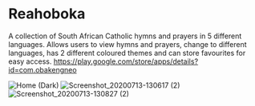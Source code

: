 # Reahoboka
A collection of South African Catholic hymns and prayers in 5 different languages. Allows users to view hymns and prayers, change to different languages, has 2 different coloured themes and can store favourites for easy access.
https://play.google.com/store/apps/details?id=com.obakengneo

![Home (Dark)](https://user-images.githubusercontent.com/45826980/107624871-251b2f00-6c64-11eb-9764-716051f3c9e6.png)
![Screenshot_20200713-130617 (2)](https://user-images.githubusercontent.com/45826980/107625105-82af7b80-6c64-11eb-8c71-434170a63f1b.png)
![Screenshot_20200713-130827 (2)](https://user-images.githubusercontent.com/45826980/107625259-bb4f5500-6c64-11eb-948b-a2fe80d080db.png)
